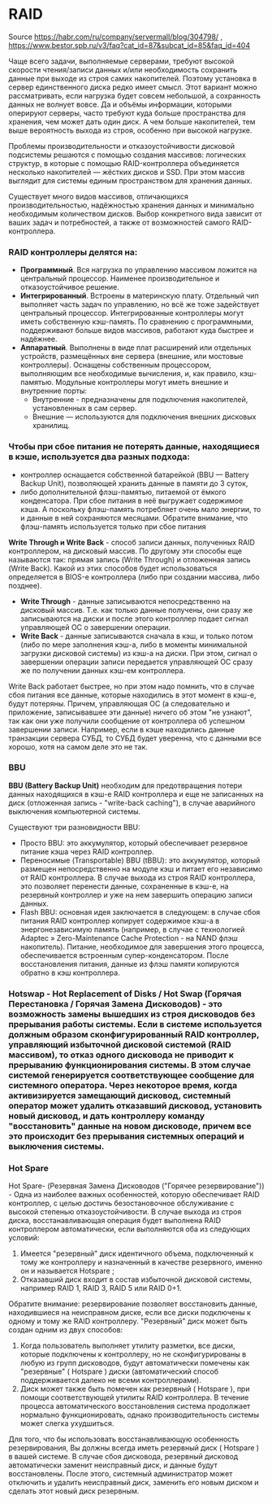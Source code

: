 # RAID

Source https://habr.com/ru/company/servermall/blog/304798/ , https://www.bestor.spb.ru/v3/faq?cat_id=87&subcat_id=85&faq_id=404

Чаще всего задачи, выполняемые серверами, требуют высокой скорости чтения/записи данных и/или необходимость сохранить данные при выходе из строя самих накопителей. Поэтому установка в сервер единственного диска редко имеет смысл. Этот вариант можно рассматривать, если нагрузка будет совсем небольшой, а сохранность данных не волнует вовсе. Да и объёмы информации, которыми оперируют серверы, часто требуют куда больше пространства для хранения, чем может дать один диск. А чем больше накопителей, тем выше вероятность выхода из строя, особенно при высокой нагрузке.

Проблемы производительности и отказоустойчивости дисковой подсистемы решаются с помощью создания массивов: логических структур, в которые с помощью RAID-контроллера объединяется несколько накопителей — жёстких дисков и SSD. При этом массив выглядит для системы единым пространством для хранения данных.

Существует много видов массивов, отличающихся производительностью, надёжностью хранения данных и минимально необходимым количеством дисков. Выбор конкретного вида зависит от ваших задач и потребностей, а также от возможностей самого RAID-контроллера.

### RAID контроллеры делятся на:

* **Программный**. Вся нагрузка по управлению массивом ложится на центральный процессор. Наименее производительное и отказоустойчивое решение.
* **Интегрированный**. Встроены в материнскую плату. Отдельный чип выполняет часть задач по управлению, но всё же тоже задействует центральный процессор. Интегрированные контроллеры могут иметь собственную кэш-память. По сравнению с программными, поддерживают больше видов массивов, работают куда быстрее и надёжнее.
* **Аппаратный**. Выполнены в виде плат расширений или отдельных устройств, размещённых вне сервера (внешние, или мостовые контроллеры). Оснащены собственным процессором, выполняющим все необходимые вычисления, и, как правило, кэш-памятью. Модульные контроллеры могут иметь внешние и внутренние порты:
  * Внутренние - предназначены для подключения накопителей, установленных в сам сервер.
  * Внешние — используются для подключения внешних дисковых хранилищ.


### Чтобы при сбое питания не потерять данные, находящиеся в кэше, используется два разных подхода:

* контроллер оснащается собственной батарейкой (BBU — Battery Backup Unit), позволяющей хранить данные в памяти до 3 суток,
* либо дополнительной флэш-памятью, питаемой от ёмкого конденсатора. При сбое питания в неё выгружает содержимое кэша. А поскольку флэш-память потребляет очень мало энергии, то и данные в ней сохраняются месяцами. Обратите внимание, что флэш-память используется только при сбое питания

**Write Through и Write Back** - способ записи данных, полученных RAID контроллером, на дисковый массив. По другому эти способы еще называются так: прямая запись (Write Through) и отложенная запись (Write Back). Какой из этих способов будет использоваться определяется в BIOS-е контроллера (либо при создании массива, либо позднее).

* **Write Through** - данные записываются непосредственно на дисковый массив. Т.е. как только данные получены, они сразу же записываются на диски и после этого контроллер подает сигнал управляющей ОС о завершении операции.
* **Write Back** - данные записываются сначала в кэш, и только потом (либо по мере заполнения кэш-а, либо в моменты минимальной загрузки дисковой системы) из кэш-а на диски. При этом, сигнал о завершении операции записи передается управляющей ОС сразу же по получении данных кэш-ем контроллера.

Write Back работает быстрее, но при этом надо помнить, что в случае сбоя питания все данные, которые находились в этот момент в кэш-е, будут потеряны. Причем, управляющая ОС (а следовательно и приложение, записывавшее эти данные) ничего об этом "не узнают", так как они уже получили сообщение от контроллера об успешном завершении записи. Например, если в кэше находились данные транзакции сервера СУБД, то СУБД будет уверенна, что с данными все хорошо, хотя на самом деле это не так.

### BBU

**BBU (Battery Backup Unit)** необходим для предотвращения потери данных находящихся в кэш-е RAID контроллера и еще не записанных на диск (отложенная запись - "write-back caching"), в случае аварийного выключения компьютерной системы.

Существуют три разновидности BBU:

* Просто BBU: это аккумулятор, который обеспечивает резервное питание кэша через RAID контроллер.
* Переносимые (Transportable) BBU (tBBU): это аккумулятор, который размещен непосредственно на модуле кэш и питает его независимо от RAID контроллера. В случае выхода из строя RAID контроллера, это позволяет перенести данные, сохраненные в кэш-е, на резервный контроллер и уже на нем завершить операцию записи данных.
* Flash BBU: основная идея заключается в следующем: в случае сбоя питания RAID контроллер копирует содержимое кэш-а в энергонезависимую память (например, в случае с технологией Adaptec » Zero-Maintenance Cache Protection - на NAND флэш накопитель). Питание, необходимое для завершения этого процесса, обеспечивается встроенным супер-конденсатором. После восстановления питания, данные из флэш памяти копируются обратно в кэш контроллера.

### **Hotswap** - Hot Replacement of Disks / Hot Swap (Горячая Перестановка / Горячая Замена Дисководов) - это возможность замены вышедших из строя дисководов без прерывания работы системы. Если в системе используется должным образом сконфигурированный RAID контроллер, управляющий избыточной дисковой системой (RAID массивом), то отказ одного дисковода не приводит к прерыванию функционирования системы. В этом случае системой генерируется соответствующее сообщение для системного оператора. Через некоторое время, когда активизируется замещающий дисковод, системный оператор может удалить отказавший дисковод, установить новый дисковод, и дать контроллеру команду "восстановить" данные на новом дисководе, причем все это происходит без прерывания системных операций и выключения системы.

### **Hot Spare** 

Hot Spare- (Резервная Замена Дисководов ("Горячее резервирование")) - Одна из наиболее важных особенностей, которую обеспечивает RAID контроллер, с целью достичь безостановочное обслуживание с высокой степенью отказоустойчивости. В случае выхода из строя диска, восстанавливающая операция будет выполнена RAID контроллером автоматически, если выполняются оба из следующих условий:

1. Имеется "резервный" диск идентичного объема, подключенный к тому же контроллеру и назначенный в качестве резервного, именно он и называется Hotspare ;
1. Отказавший диск входит в состав избыточной дисковой системы, например RAID 1, RAID 3, RAID 5 или RAID 0+1.

Обратите внимание: резервирование позволяет восстановить данные, находившиеся на неисправном диске, если все диски подключены к одному и тому же RAID контроллеру.
"Резервный" диск может быть создан одним из двух способов:

1. Когда пользователь выполняет утилиту разметки, все диски, которые подключены к контроллеру, но не сконфигурированы в любую из групп дисководов, будут автоматически помечены как "резервные" ( Hotspare ) диски (автоматический способ поддерживается далеко не всеми контроллерами).
1. Диск может также быть помечен как резервный ( Hotspare ), при помощи соответствующей утилиты RAID контроллера.
В течение процесса автоматического восстановления система продолжает нормально функционировать, однако производительность системы может слегка ухудшиться.

Для того, что бы использовать восстанавливающую особенность резервирования, Вы должны всегда иметь резервный диск ( Hotspare ) в вашей системе. В случае сбоя дисковода, резервный дисковод автоматически заменит неисправный диск, и данные будут восстановлены. После этого, системный администратор может отключить и удалить неисправный диск, заменить его новым диском и сделать этот новый диск резервным.
